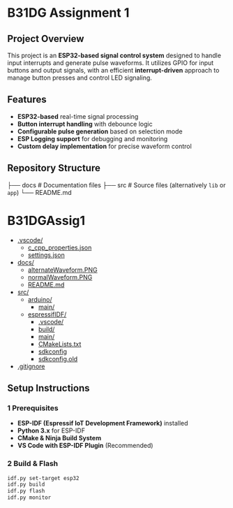 # B31DG Assignment 1

## Project Overview
This project is an **ESP32-based signal control system** designed to handle input interrupts and generate pulse waveforms. It utilizes GPIO for input buttons and output signals, with an efficient **interrupt-driven** approach to manage button presses and control LED signaling.

## Features
- **ESP32-based** real-time signal processing
- **Button interrupt handling** with debounce logic
- **Configurable pulse generation** based on selection mode
- **ESP Logging support** for debugging and monitoring
- **Custom delay implementation** for precise waveform control

## Repository Structure

├── docs                    # Documentation files
├── src                     # Source files (alternatively `lib` or `app`)
└── README.md


# B31DGAssig1

* [.vscode/](./B31DGAssig1/.vscode)
  * [c_cpp_properties.json](./B31DGAssig1/.vscode/c_cpp_properties.json)
  * [settings.json](./B31DGAssig1/.vscode/settings.json)
* [docs/](./B31DGAssig1/docs)
  * [alternateWaveform.PNG](./B31DGAssig1/docs/alternateWaveform.PNG)
  * [normalWaveform.PNG](./B31DGAssig1/docs/normalWaveform.PNG)
  * [README.md](./B31DGAssig1/docs/README.md)
* [src/](./B31DGAssig1/src)
  * [arduino/](./src/arduino)
    * [main/](./B31DGAssig1/src/arduino/main)
  * [espressifIDF/](./B31DGAssig1/src/espressifIDF)
    * [.vscode/](./B31DGAssig1/src/espressifIDF/.vscode)
    * [build/](./B31DGAssig1/src/espressifIDF/build)
    * [main/](./B31DGAssig1/src/espressifIDF/main)
    * [CMakeLists.txt](./B31DGAssig1/src/espressifIDF/CMakeLists.txt)
    * [sdkconfig](./B31DGAssig1/src/espressifIDF/sdkconfig)
    * [sdkconfig.old](./B31DGAssig1/src/espressifIDF/sdkconfig.old)
* [.gitignore](./B31DGAssig1/.gitignore)


## Setup Instructions
### **1️ Prerequisites**
- **ESP-IDF (Espressif IoT Development Framework)** installed  
- **Python 3.x** for ESP-IDF  
- **CMake & Ninja Build System**  
- **VS Code with ESP-IDF Plugin** (Recommended)  

### **2️ Build & Flash**
```sh
idf.py set-target esp32
idf.py build
idf.py flash
idf.py monitor

